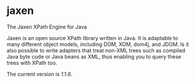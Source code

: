 # jaxen
The Jaxen XPath Engine for Java

Jaxen is an open source XPath library written in Java.
It is adaptable to many different object models, including
DOM, XOM, dom4j, and JDOM. Is it also possible to write
adapters that treat non-XML trees such as compiled Java byte code
or Java beans as XML, thus enabling you to query these trees with XPath too.

The current version is *1.1.6*.
